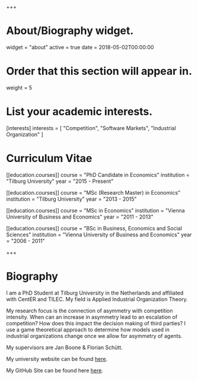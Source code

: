 +++
# About/Biography widget.
widget = "about"
active = true
date = 2018-05-02T00:00:00

# Order that this section will appear in.
weight = 5

# List your academic interests.
[interests]
  interests = [
    "Competition",
    "Software Markets",
    "Industrial Organization"
  ]

# Curriculum Vitae
[[education.courses]]
  course = "PhD Candidate in Economics"
  institution = "Tilburg University"
  year = "2015 - Present"

[[education.courses]]
  course = "MSc (Research Master) in Economics"
  institution = "Tilburg University"
  year = "2013 - 2015"

[[education.courses]]
  course = "MSc in Economics"
  institution = "Vienna University of Business and Economics"
  year = "2011 - 2013"

[[education.courses]]
  course = "BSc in Business, Economics and Social Sciences"
  institution = "Vienna University of Business and Economics"
  year = "2006 - 2011"

+++

# Biography

I am a PhD Student at Tilburg University in the Netherlands and affiliated with CentER and TILEC. My field is Applied Industrial Organization Theory.

My research focus is the connection of asymmetry with competition intensity. When can an increase in asymmetry lead to an escalation of competition? How does this impact the decision making of third parties? I use a game theoretical approach to determine how models used in industrial organizations change once we allow for asymmetry of agents.

My supervisors are Jan Boone & Florian Schütt.

My university website can be found [here](https://www.tilburguniversity.edu/webwijs/show/c.fiedler_nl.html).

My GitHub Site can be found here [here](https://github.com/clemensfiedler).
